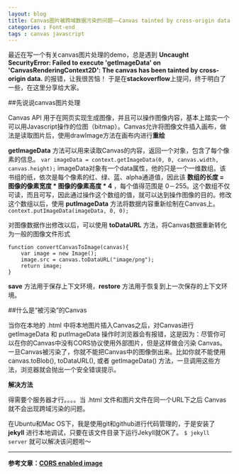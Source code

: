 ```yaml
---
layout: blog
title: Canvas图片被跨域数据污染的问题——Canvas tainted by cross-origin data
categories : Font-end
tags : canvas javascript
---
```

最近在写一个有关canvas图片处理的demo，总是遇到
__Uncaught SecurityError: Failed to execute 'getImageData' on 'CanvasRenderingContext2D': The canvas has been tainted by cross-origin data.__
的报错，让我很苦恼！
于是在**stackoverflow**上提问，终于明白了一些，在这里分享给大家。

##先说说canvas图片处理

Canvas API 用于在网页实现生成图像，并且可以操作图像内容，基本上踏实一个可以用Javascript操作的位图（bitmap）。Canvas允许将图像文件插入画布，做法是读取图片后，使用drawImage方法在画布内进行**重绘**

**getImageData** 方法可以用来读取Canvas的内容，返回一个对象，包含了每个像素的信息。
`var imageData = context.getImageData(0, 0, canvas.width, canvas.height);`
imageData对象有一个data属性，他的只是一个一维数组。该书组的纸，依次是每个像素的红、绿、蓝、alpha通道值，因此该 **数组的长度 = 图像的像素宽度 *  图像的像素高度 * 4** ，每个值得范围是 0－255。这个数组不仅可读，而且可写，因此通过操作这个数组的值，就可以达到操作图像的目的。修改这个数组以后，使用 **putImageData** 方法将数据内容重新绘制在Canvas上。
`context.putImageData(imageData, 0, 0);`

对图像数据作出修改以后，可以使用 **toDataURL** 方法，将Canvas数据重新转化为一般的图像文件形式

    function convertCanvasToImage(canvas){
    	var image = new Image();
    	image.src = canvas.toDataURL("image/png");
    	return image;
    }

**save** 方法用于保存上下文环境，**restore** 方法用于恢复到上一次保存的上下文环境。

##什么是“被污染”的Canvas

当你在本地的 .html 中将本地图片插入Canvas之后，对Canvas进行 getImageData 和 putImageData 操作时浏览器会有报错，这是因为：尽管你可以在你的Canvas中没有CORS协议使用外部图片，但是这样做会污染 Canvas。一旦Canvas被污染了，你就不能把Canvas中的图像倒出来。比如你就不能使用 canvas.toBlob(), toDataURL(), 或者 getImageData() 方法，一旦调用这些方法，浏览器就会抛出一个安全错误提示。

**解决方法**

得需要个服务器才行。。。。当 .html 文件和图片文件在同一个URL下之后 Canvas 就不会出现跨域污染的问题。

在Ubuntu和Mac OS下，我是使用git和github进行代码管理的，于是安装了 **jekyll** 进行本地调试，只要在该文件目录下运行Jekyll就OK了。
`$ jekyll server`
就可以解决该问题啦～

---------------------------------------------------------------
**参考文章：[CORS enabled image](https://developer.mozilla.org/en-US/docs/Web/HTML/CORS_enabled_image)**


